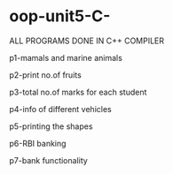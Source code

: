 # oop-unit5-C-

ALL PROGRAMS DONE IN C++ COMPILER

p1-mamals and marine animals

p2-print no.of fruits

p3-total no.of marks for each student

p4-info of different vehicles

p5-printing the shapes

p6-RBI banking

p7-bank functionality
